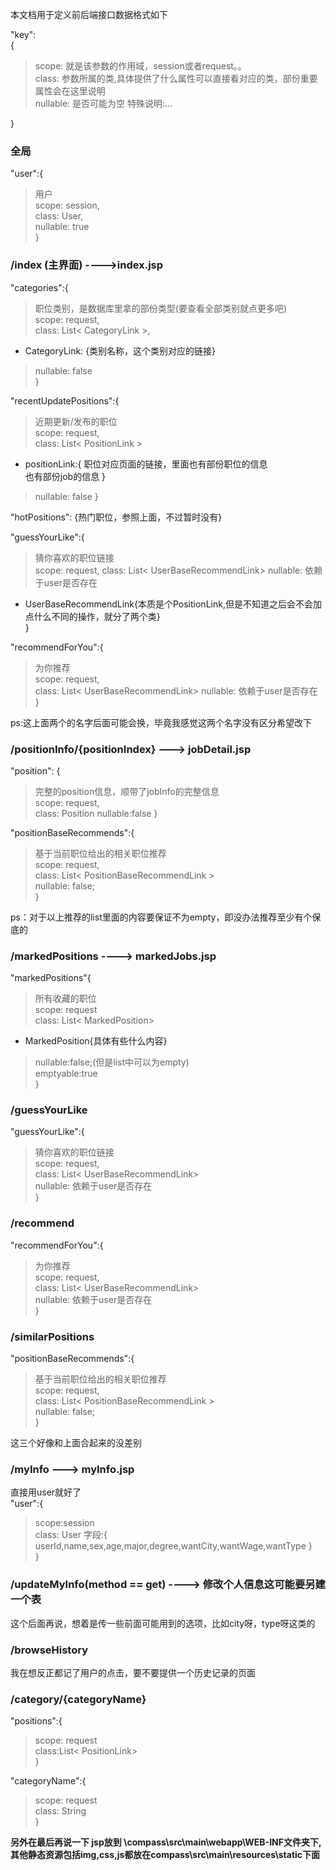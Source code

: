 本文档用于定义前后端接口数据格式如下

"key":  
{   
 > 
 > scope: 就是该参数的作用域，session或者request。。  
 > class: 参数所属的类,具体提供了什么属性可以直接看对应的类，部份重要属性会在这里说明   
 > nullable: 是否可能为空
 > 特殊说明:...
 
}
### 全局
"user":{
 > 用户  
 > scope: session,  
 > class: User,  
 > nullable: true  
}   
### /index (主界面) ---->index.jsp
"categories":{
 > 职位类别，是数据库里拿的部份类型(要查看全部类别就点更多吧)  
 > scope: request,  
 > class: List< CategoryLink >,  
  - CategoryLink: {类别名称，这个类别对应的链接}  
 > nullable: false  
}  

"recentUpdatePositions":{
 > 近期更新/发布的职位  
 > scope: request,  
 > class: List< PositionLink >
 - positionLink:{
    职位对应页面的链接，里面也有部份职位的信息  
    也有部份job的信息
   }
 > nullable: false
}

"hotPositions": {热门职位，参照上面，不过暂时没有}

"guessYourLike":{  
> 猜你喜欢的职位链接  
> scope: request,
> class: List< UserBaseRecommendLink>
> nullable: 依赖于user是否存在  
- UserBaseRecommendLink{本质是个PositionLink,但是不知道之后会不会加点什么不同的操作，就分了两个类}  
}  

"recommendForYou":{  
> 为你推荐  
> scope: request,  
> class: List< UserBaseRecommendLink>
> nullable: 依赖于user是否存在  
}  

ps:这上面两个的名字后面可能会换，毕竟我感觉这两个名字没有区分希望改下  

### /positionInfo/{positionIndex} ---> jobDetail.jsp
"position": {
> 完整的position信息，顺带了jobInfo的完整信息  
> scope: request,  
> class: Position
> nullable:false
}

"positionBaseRecommends":{  
> 基于当前职位给出的相关职位推荐  
> scope: request,  
> class: List< PositionBaseRecommendLink >  
> nullable: false;  
}

ps：对于以上推荐的list里面的内容要保证不为empty，即没办法推荐至少有个保底的
### /markedPositions ----> markedJobs.jsp
"markedPositions"{
> 所有收藏的职位  
> scope: request  
> class: List< MarkedPosition>  
- MarkedPosition{具体有些什么内容}
> nullable:false;(但是list中可以为empty)  
> emptyable:true  
}

### /guessYourLike
"guessYourLike":{  
> 猜你喜欢的职位链接  
> scope: request,  
> class: List< UserBaseRecommendLink>  
> nullable: 依赖于user是否存在  
}  

### /recommend
"recommendForYou":{  
> 为你推荐  
> scope: request,  
> class: List< UserBaseRecommendLink>  
> nullable: 依赖于user是否存在  
}  

### /similarPositions
"positionBaseRecommends":{  
> 基于当前职位给出的相关职位推荐  
> scope: request,  
> class: List< PositionBaseRecommendLink >  
> nullable: false;  
}

这三个好像和上面合起来的没差别

### /myInfo ---> myInfo.jsp
直接用user就好了  
"user":{
> scope:session  
> class: User
字段:{
    userId,name,sex,age,major,degree,wantCity,wantWage,wantType
}   
}

### /updateMyInfo(method == get) ----> 修改个人信息这可能要另建一个表
这个后面再说，想着是传一些前面可能用到的选项，比如city呀，type呀这类的

### /browseHistory
我在想反正都记了用户的点击，要不要提供一个历史记录的页面

### /category/{categoryName}
"positions":{  
> scope: request  
> class:List< PositionLink>  
}

"categoryName":{  
> scope: request  
> class: String  
}


__另外在最后再说一下 jsp放到 \compass\src\main\webapp\WEB-INF文件夹下, 其他静态资源包括img,css,js都放在compass\src\main\resources\static下面__ 